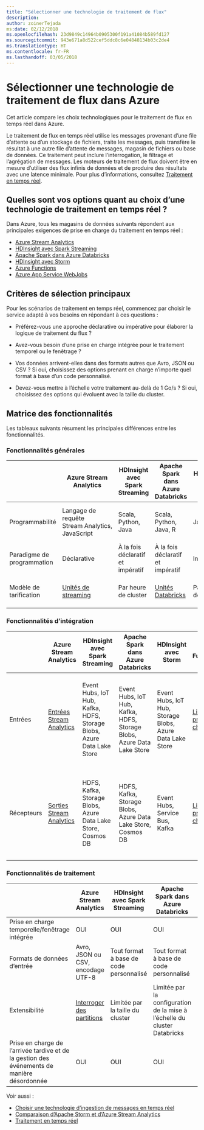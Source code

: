 ```yaml
---
title: "Sélectionner une technologie de traitement de flux"
description: 
author: zoinerTejada
ms:date: 02/12/2018
ms.openlocfilehash: 23d9849c14964b0905300f191a41084b589fd127
ms.sourcegitcommit: 943e671a8d522cef5ddc8c6e04848134b03c2de4
ms.translationtype: HT
ms.contentlocale: fr-FR
ms.lasthandoff: 03/05/2018
---
```

# <a name="choosing-a-stream-processing-technology-in-azure"></a>Sélectionner une technologie de traitement de flux dans Azure

Cet article compare les choix technologiques pour le traitement de flux en temps réel dans Azure.

Le traitement de flux en temps réel utilise les messages provenant d’une file d’attente ou d’un stockage de fichiers, traite les messages, puis transfère le résultat à une autre file d’attente de messages, magasin de fichiers ou base de données. Ce traitement peut inclure l’interrogation, le filtrage et l’agrégation de messages. Les moteurs de traitement de flux doivent être en mesure d’utiliser des flux infinis de données et de produire des résultats avec une latence minimale. Pour plus d’informations, consultez [Traitement en temps réel](../scenarios/real-time-processing.md).

## <a name="what-are-your-options-when-choosing-a-technology-for-real-time-processing"></a>Quelles sont vos options quant au choix d’une technologie de traitement en temps réel ?
Dans Azure, tous les magasins de données suivants répondent aux principales exigences de prise en charge du traitement en temps réel :
- [Azure Stream Analytics](/azure/stream-analytics/)
- [HDInsight avec Spark Streaming](/azure/hdinsight/spark/apache-spark-streaming-overview)
- [Apache Spark dans Azure Databricks](/azure/azure-databricks/)
- [HDInsight avec Storm](/azure/hdinsight/storm/apache-storm-overview)
- [Azure Functions](/azure/azure-functions/functions-overview)
- [Azure App Service WebJobs](/azure/app-service/web-sites-create-web-jobs)

## <a name="key-selection-criteria"></a>Critères de sélection principaux

Pour les scénarios de traitement en temps réel, commencez par choisir le service adapté à vos besoins en répondant à ces questions :

- Préférez-vous une approche déclarative ou impérative pour élaborer la logique de traitement du flux ?

- Avez-vous besoin d’une prise en charge intégrée pour le traitement temporel ou le fenêtrage ?

- Vos données arrivent-elles dans des formats autres que Avro, JSON ou CSV ? Si oui, choisissez des options prenant en charge n’importe quel format à base d’un code personnalisé.

- Devez-vous mettre à l’échelle votre traitement au-delà de 1 Go/s ? Si oui, choisissez des options qui évoluent avec la taille du cluster. 

## <a name="capability-matrix"></a>Matrice des fonctionnalités

Les tableaux suivants résument les principales différences entre les fonctionnalités. 

### <a name="general-capabilities"></a>Fonctionnalités générales
| | Azure Stream Analytics | HDInsight avec Spark Streaming | Apache Spark dans Azure Databricks | HDInsight avec Storm | Azure Functions | Azure App Service WebJobs |
| --- | --- | --- | --- | --- | --- | --- | 
| Programmabilité | Langage de requête Stream Analytics, JavaScript | Scala, Python, Java | Scala, Python, Java, R | Java, C# | C#, F#, Node.js | C#, Node.js, PHP, Java, Python |
| Paradigme de programmation | Déclarative | À la fois déclaratif et impératif | À la fois déclaratif et impératif | Impérative | Impérative | Impérative |    
| Modèle de tarification | [Unités de streaming](https://azure.microsoft.com/pricing/details/stream-analytics/) | Par heure de cluster | [Unités Databricks](https://azure.microsoft.com/pricing/details/databricks/) | Par heure de cluster | Par exécution de fonction et consommation de ressources | Par heure de plan App Service |  

### <a name="integration-capabilities"></a>Fonctionnalités d’intégration
| | Azure Stream Analytics | HDInsight avec Spark Streaming | Apache Spark dans Azure Databricks | HDInsight avec Storm | Azure Functions | Azure App Service WebJobs |
| --- | --- | --- | --- | --- | --- | --- | 
| Entrées | [Entrées Stream Analytics](/azure/stream-analytics/stream-analytics-define-inputs)  | Event Hubs, IoT Hub, Kafka, HDFS, Storage Blobs, Azure Data Lake Store  | Event Hubs, IoT Hub, Kafka, HDFS, Storage Blobs, Azure Data Lake Store  | Event Hubs, IoT Hub, Storage Blobs, Azure Data Lake Store  | [Liaisons prises en charge](/azure/azure-functions/functions-triggers-bindings#supported-bindings) | Service Bus, files d’attente de stockage, Storage Blobs, Event Hubs, WebHooks, Cosmos DB, fichiers |
| Récepteurs |  [Sorties Stream Analytics](/azure/stream-analytics/stream-analytics-define-outputs) | HDFS, Kafka, Storage Blobs, Azure Data Lake Store, Cosmos DB | HDFS, Kafka, Storage Blobs, Azure Data Lake Store, Cosmos DB | Event Hubs, Service Bus, Kafka | [Liaisons prises en charge](/azure/azure-functions/functions-triggers-bindings#supported-bindings) | Service Bus, files d’attente de stockage, Storage Blobs, Event Hubs, WebHooks, Cosmos DB, fichiers | 

### <a name="processing-capabilities"></a>Fonctionnalités de traitement
| | Azure Stream Analytics | HDInsight avec Spark Streaming | Apache Spark dans Azure Databricks | HDInsight avec Storm | Azure Functions | Azure App Service WebJobs |
| --- | --- | --- | --- | --- | --- | --- | 
| Prise en charge temporelle/fenêtrage intégrée | OUI | OUI | OUI | OUI | Non  | Non  |
| Formats de données d’entrée | Avro, JSON ou CSV, encodage UTF-8 | Tout format à base de code personnalisé | Tout format à base de code personnalisé | Tout format à base de code personnalisé | Tout format à base de code personnalisé | Tout format à base de code personnalisé |
| Extensibilité | [Interroger des partitions](/azure/stream-analytics/stream-analytics-parallelization) | Limitée par la taille du cluster | Limitée par la configuration de la mise à l’échelle du cluster Databricks | Limitée par la taille du cluster | Jusqu'à 200 instances d’application de fonction traitées en parallèle | Limitée par la capacité du plan App Service | 
| Prise en charge de l’arrivée tardive et de la gestion des événements de manière désordonnée | OUI | OUI | OUI | OUI | Non  | Non  |

Voir aussi :

- [Choisir une technologie d’ingestion de messages en temps réel](./real-time-ingestion.md)
- [Comparaison d’Apache Storm et d’Azure Stream Analytics](/azure/stream-analytics/stream-analytics-comparison-storm)
- [Traitement en temps réel](../scenarios/real-time-processing.md)
